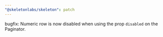 ```yaml
---
"@skeletonlabs/skeleton": patch
---
```


bugfix: Numeric row is now disabled when using the prop `disabled` on the Paginator.
